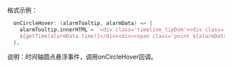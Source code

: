 格式示例：

```d
  onCircleHover: (alarmTooltip, alarmData) => {
    alarmTooltip.innerHTML = `<div class='timeline_tipDom'><div class='tip'><div>
    ${getTime(alarmData.time)}</div><div><span class='point ${alarmData.type}'></span>${alarmData.content}</div></div></div>`
  },
```

说明：时间轴圆点悬浮事件，调用onCircleHover回调。